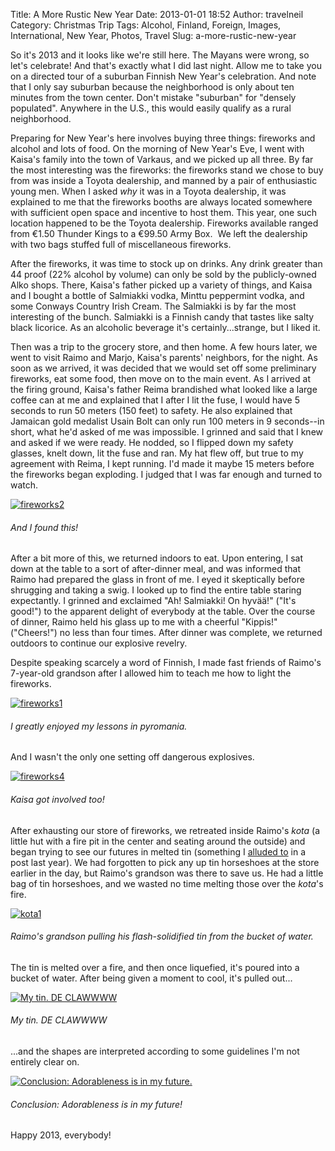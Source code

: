 Title: A More Rustic New Year
Date: 2013-01-01 18:52
Author: travelneil
Category: Christmas Trip
Tags: Alcohol, Finland, Foreign, Images, International, New Year, Photos, Travel
Slug: a-more-rustic-new-year

So it's 2013 and it looks like we're still here. The Mayans were wrong,
so let's celebrate! And that's exactly what I did last night. Allow me
to take you on a directed tour of a suburban Finnish New Year's
celebration. And note that I only say suburban because the neighborhood
is only about ten minutes from the town center. Don't mistake "suburban"
for "densely populated". Anywhere in the U.S., this would easily qualify
as a rural neighborhood.

Preparing for New Year's here involves buying three things: fireworks
and alcohol and lots of food. On the morning of New Year's Eve, I went
with Kaisa's family into the town of Varkaus, and we picked up all
three. By far the most interesting was the fireworks: the fireworks
stand we chose to buy from was inside a Toyota dealership, and manned by
a pair of enthusiastic young men. When I asked *why* it was in a Toyota
dealership, it was explained to me that the fireworks booths are always
located somewhere with sufficient open space and incentive to host them.
This year, one such location happened to be the Toyota dealership.
Fireworks available ranged from €1.50 Thunder Kings to a €99.50 Army
Box.  We left the dealership with two bags stuffed full of miscellaneous
fireworks.

After the fireworks, it was time to stock up on drinks. Any drink
greater than 44 proof (22% alcohol by volume) can only be sold by the
publicly-owned Alko shops. There, Kaisa's father picked up a variety of
things, and Kaisa and I bought a bottle of Salmiakki vodka, Minttu
peppermint vodka, and some Conways Country Irish Cream. The Salmiakki is
by far the most interesting of the bunch. Salmiakki is a Finnish candy
that tastes like salty black licorice. As an alcoholic beverage it's
certainly...strange, but I liked it.

Then was a trip to the grocery store, and then home. A few hours later,
we went to visit Raimo and Marjo, Kaisa's parents' neighbors, for the
night. As soon as we arrived, it was decided that we would set off some
preliminary fireworks, eat some food, then move on to the main event. As
I arrived at the firing ground, Kaisa's father Reima brandished what
looked like a large coffee can at me and explained that I after I lit
the fuse, I would have 5 seconds to run 50 meters (150 feet) to safety.
He also explained that Jamaican gold medalist Usain Bolt can only run
100 meters in 9 seconds--in short, what he'd asked of me was impossible.
I grinned and said that I knew and asked if we were ready. He nodded, so
I flipped down my safety glasses, knelt down, lit the fuse and ran. My
hat flew off, but true to my agreement with Reima, I kept running. I'd
made it maybe 15 meters before the fireworks began exploding. I judged
that I was far enough and turned to watch.

[![fireworks2]({filename}images/fireworks2_thumbnail.jpg)]({filename}images/fireworks2.jpg)

######  And I found this!

After a bit more of this, we returned indoors to eat. Upon entering, I
sat down at the table to a sort of after-dinner meal, and was informed
that Raimo had prepared the glass in front of me. I eyed it skeptically
before shrugging and taking a swig. I looked up to find the entire table
staring expectantly. I grinned and exclaimed "Ah! Salmiakki! On hyvää!"
("It's good!") to the apparent delight of everybody at the table. Over
the course of dinner, Raimo held his glass up to me with a cheerful
"Kippis!" ("Cheers!") no less than four times. After dinner was
complete, we returned outdoors to continue our explosive revelry.

Despite speaking scarcely a word of Finnish, I made fast friends of
Raimo's 7-year-old grandson after I allowed him to teach me how to light
the fireworks.

[![fireworks1]({filename}images/fireworks1_thumbnail.jpg)]({filename}images/fireworks1.jpg)

######  I greatly enjoyed my lessons in pyromania.

And I wasn't the only one setting off dangerous explosives.

[![fireworks4]({filename}images/fireworks4_thumbnail.jpg)]({filename}images/fireworks4.jpg)

######  Kaisa got involved too!

After exhausting our store of fireworks, we retreated inside Raimo's
*kota* (a little hut with a fire pit in the center and seating around
the outside) and began trying to see our futures in melted tin
(something I [alluded
to](http://travelneil.wordpress.com/2012/01/01/and-a-happy-new-year/) in
a post last year). We had forgotten to pick any up tin horseshoes at the
store earlier in the day, but Raimo's grandson was there to save us. He
had a little bag of tin horseshoes, and we wasted no time melting those
over the *kota*'s fire.

[![kota1]({filename}images/kota1_thumbnail.jpg)]({filename}images/kota1.jpg)

######  Raimo's grandson pulling his flash-solidified tin from the bucket of  water.

The tin is melted over a fire, and then once liquefied, it's poured into
a bucket of water. After being given a moment to cool, it's pulled
out...

[![My tin.
DE
CLAWWWW]({filename}images/kota3_thumbnail.jpg)]({filename}images/kota3.jpg)

######  My tin. DE CLAWWWW

...and the shapes are interpreted according to some guidelines I'm not
entirely clear on.

[![Conclusion: Adorableness is in my
future.]({filename}images/kota4_thumbnail.jpg)]({filename}images/kota4.jpg)

######  Conclusion: Adorableness is in my future!

Happy 2013, everybody!
